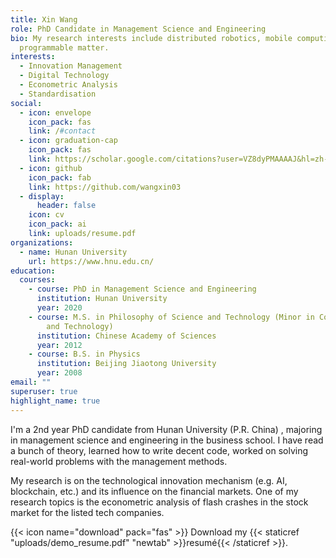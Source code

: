 ```yaml
---
title: Xin Wang
role: PhD Candidate in Management Science and Engineering
bio: My research interests include distributed robotics, mobile computing and
  programmable matter.
interests:
  - Innovation Management
  - Digital Technology
  - Econometric Analysis
  - Standardisation
social:
  - icon: envelope
    icon_pack: fas
    link: /#contact
  - icon: graduation-cap
    icon_pack: fas
    link: https://scholar.google.com/citations?user=VZ8dyPMAAAAJ&hl=zh-CN
  - icon: github
    icon_pack: fab
    link: https://github.com/wangxin03
  - display:
      header: false
    icon: cv
    icon_pack: ai
    link: uploads/resume.pdf
organizations:
  - name: Hunan University
    url: https://www.hnu.edu.cn/
education:
  courses:
    - course: PhD in Management Science and Engineering
      institution: Hunan University
      year: 2020
    - course: M.S. in Philosophy of Science and Technology (Minor in Computer Science
        and Technology)
      institution: Chinese Academy of Sciences
      year: 2012
    - course: B.S. in Physics
      institution: Beijing Jiaotong University
      year: 2008
email: ""
superuser: true
highlight_name: true
---
```

I'm a 2nd year PhD candidate from Hunan University (P.R. China) , majoring in management science and engineering in the business school. I have read a bunch of theory, learned how to write decent code, worked on solving real-world problems with the management methods.

My research is on the technological innovation mechanism (e.g. AI, blockchain, etc.) and its influence on the financial markets. One of my research topics is the econometric analysis of flash crashes in the stock market for the listed tech companies.

{{< icon name="download" pack="fas" >}} Download my {{< staticref "uploads/demo_resume.pdf" "newtab" >}}resumé{{< /staticref >}}.